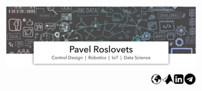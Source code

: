 <a href="https://roslovets.github.io"><img src="https://github.com/roslovets/roslovets/raw/master/src/title.jpg"></a>

<a href="https://t.me/roslovets"><img align="right" width="30" height="30" src="https://github.com/roslovets/roslovets/raw/master/src/icon-fa-telegram.png"></a>
<a href="https://www.linkedin.com/in/pavel-roslovets"><img align="right" width="30" height="30" src="https://github.com/roslovets/roslovets/raw/master/src/icon-fa-linkedin-square.png"></a>
<a href="https://www.mathworks.com/matlabcentral/profile/authors/7326344-pavel-roslovets"><img align="right" width="30" height="30" src="https://github.com/roslovets/roslovets/raw/master/src/icon-mw-matlab.png"></a>
<a href="https://roslovets.github.io"><img align="right" width="30" height="30" src="https://github.com/roslovets/roslovets/raw/master/src/icon-mw-globe-earth.png"></a>
